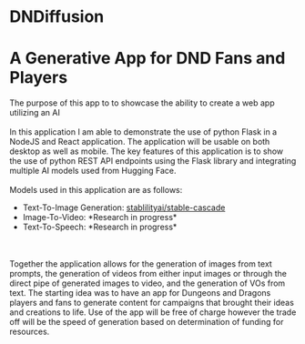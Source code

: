 # DNDiffusion
<h1>
    A Generative App for DND Fans and Players
</h1>

The purpose of this app to to showcase the ability to create a web app utilizing an AI
<br></br>
In this application I am able to demonstrate the use of python Flask in a NodeJS and React application.
The application will be usable on both desktop as well as mobile. The key features of this application
is to show the use of python REST API endpoints using the Flask library and integrating multiple AI models
used from Hugging Face.
<br></br>
Models used in this application are as follows:
<ul>
    <li>Text-To-Image Generation: <a href="https://huggingface.co/stabilityai/stable-cascade" target="_blank">stablilityai/stable-cascade</a></li>
    <li>Image-To-Video: *Research in progress*</li>
    <li>Text-To-Speech: *Research in progress*</li>
</ul>
<br></br>
Together the application allows for the generation of images from text prompts, the generation of videos from either input images
or through the direct pipe of generated images to video, and the generation of VOs from text.
The starting idea was to have an app for Dungeons and Dragons players and fans to generate content for campaigns that  brought
their ideas and creations to life. Use of the app will be free of charge however the trade off will be the speed of generation
based on determination of funding for resources.